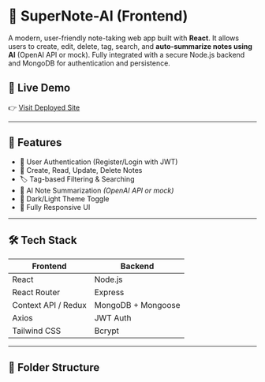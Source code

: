 # 🧠 SuperNote-AI (Frontend)

A modern, user-friendly note-taking web app built with **React**. It allows users to create, edit, delete, tag, search, and **auto-summarize notes using AI** (OpenAI API or mock). Fully integrated with a secure Node.js backend and MongoDB for authentication and persistence.

## 🔗 Live Demo

👉 [Visit Deployed Site](https://your-deployed-site.vercel.app)

---

## 🚀 Features

- 🔐 User Authentication (Register/Login with JWT)
- 📝 Create, Read, Update, Delete Notes
- 🏷️ Tag-based Filtering & Searching
- 🤖 AI Note Summarization *(OpenAI API or mock)*
- 🌙 Dark/Light Theme Toggle
- 📱 Fully Responsive UI

---

## 🛠️ Tech Stack

| Frontend        | Backend        |
|----------------|----------------|
| React          | Node.js        |
| React Router   | Express        |
| Context API / Redux | MongoDB + Mongoose |
| Axios          | JWT Auth       |
| Tailwind CSS   | Bcrypt         |

---

## 🧩 Folder Structure
